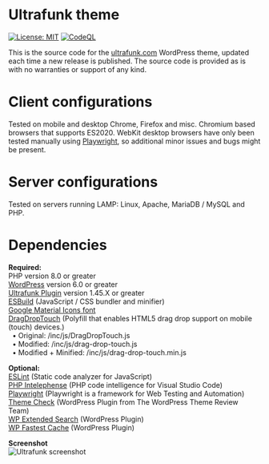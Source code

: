 # **Ultrafunk theme**

[![License: MIT](https://img.shields.io/badge/License-MIT-yellow.svg)](https://opensource.org/licenses/MIT)
[![CodeQL](https://github.com/ultrafunk/ultrafunk-theme/workflows/CodeQL/badge.svg)](https://github.com/ultrafunk/ultrafunk-theme/actions/workflows/codeql-analysis.yml)

This is the source code for the [ultrafunk.com](https://ultrafunk.com) WordPress theme, updated each time a new release is published.
The source code is provided as is with no warranties or support of any kind.

# Client configurations
Tested on mobile and desktop Chrome, Firefox and misc. Chromium based browsers that supports ES2020.
WebKit desktop browsers have only been tested manually using [Playwright](https://github.com/microsoft/playwright),
so additional minor issues and bugs might be present.

# Server configurations
Tested on servers running LAMP: Linux, Apache, MariaDB / MySQL and PHP.

# Dependencies  
**Required:**  
PHP version 8.0 or greater  
[WordPress](https://wordpress.org/download/) version 6.0 or greater  
[Ultrafunk Plugin](https://github.com/ultrafunk/ultrafunk-plugin/) version 1.45.X or greater  
[ESBuild](https://github.com/evanw/esbuild/) (JavaScript / CSS bundler and minifier)  
[Google Material Icons font](https://google.github.io/material-design-icons/#icon-font-for-the-web)  
[DragDropTouch](https://github.com/Bernardo-Castilho/dragdroptouch) (Polyfill that enables HTML5 drag drop support on mobile (touch) devices.)  
  • Original: /inc/js/DragDropTouch.js  
  • Modified: /inc/js/drag-drop-touch.js  
  • Modified + Minified: /inc/js/drag-drop-touch.min.js  

**Optional:**  
[ESLint](https://eslint.org/) (Static code analyzer for JavaScript)  
[PHP Intelephense](https://intelephense.com/) (PHP code intelligence for Visual Studio Code)  
[Playwright](https://github.com/microsoft/playwright/) (Playwright is a framework for Web Testing and Automation)  
[Theme Check](https://wordpress.org/plugins/theme-check/) (WordPress Plugin from The WordPress Theme Review Team)  
[WP Extended Search](https://wordpress.org/plugins/wp-extended-search/) (WordPress Plugin)  
[WP Fastest Cache](https://wordpress.org/plugins/wp-fastest-cache/) (WordPress Plugin)  

**Screenshot**  
![Ultrafunk screenshot](https://ultrafunk.com/wp-content/themes/ultrafunk/screenshot.png)  
